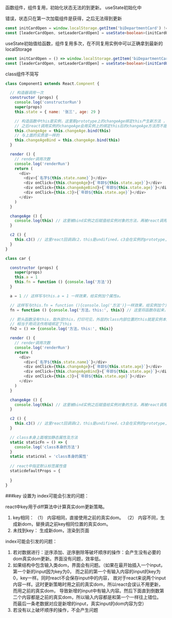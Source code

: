 函数组件，组件复用，初始化状态无法的到更新。 useState初始化中

错误，状态只在第一次加载组件是获得，之后无法得到更新

```ts
const initCardOpen = window.localStorage.getItem('biDepartmentCard') !== 'close' // 只在组件第一个实例时执行
const [leaderCardOpen, setLeaderCardOpen] = useState<boolean>(initCardOpen) // 只能获得上述一个时间点的值
```

useState初始值给函数，组件复用多次，在不同复用实例中可以正确拿到最新的localStorage

```ts
const initCardOpen = () => window.localStorage.getItem('biDepartmentCard') !== 'close' // 只在组件第一个实例时执行
const [leaderCardOpen, setLeaderCardOpen] = useState<boolean>(initCardOpen()) // 每个实例在载入时都会去重新获取新的值
```

class组件不简写

```js
class Component1 extends React.Compnent {

  // 构造器调用一次
  constructor (props) {
    console.log('constructorRun')
    super(props)
    this.state = { name: '张三', age: 29 }

    // 构造函数中this是实例，这里那prototype上的changeAge绑定this产生新方法 ，然后赋值给实例的changeAge
    // 之后react调用实例的changeAge会用实例上的绑定this后的changeAge方法而不是去prototype找changeAge
    this.changeAge = this.changeAge.bind(this)
    // 与上面的实质是一样的
    this.changeAgeBind = this.changeAge.bind(this)
  }

  render () {
    // render调用次数
    console.log('renderRun')
    return (
      <div>
        <div>{`名字${this.state.name}`}</div>
        <div onClick={this.changeAge}>{`年龄${this.state.age}`}</div>
        <div onClick={this.changeAgeBind}>{`年龄${this.state.age}`}</div>
        <div onClick={this.c3}>{`年龄${this.state.age}`}</div>
      </div>
    )
  }

  changeAge () {
    console.log(this) // 这里被bind实例之后赋值给实例对象的方法，再被react调用是有实例的 
  }

  c2 () {
    this.c3() // 这里react回调调c2，this是undifined，c3会在实例的prototype上，this拿不到实例
  }
}
```

```js
class car {

  constructor (props) {
    super(props)
    this.a = 1
    this.fn = function () {console.log('方法')}
  }

  a = 1 // 这样写与this.a = 1 一样效果，给实例加个属性a。

  // 这样写与this.fn = function (){console.log('方法')}一样效果，给实例加个方法fn。
  fn = function () {console.log('方法，this:', this)} // 这里将函数存起来，然后直接调用fn，this是undefined

  // 箭头函数没有this，取外层this，打印可见，外层的class内部位置的this就是实例本身。
  // 相当于用词法作用域绑定了this
  fn2 = () => {console.log('方法，this:', this)}

  render () {
    // render调用次数
    console.log('renderRun')
    return (
      <div>
        <div>{`名字${this.state.name}`}</div>
        <div onClick={this.changeAge}>{`年龄${this.state.age}`}</div>
        <div onClick={this.changeAgeBind}>{`年龄${this.state.age}`}</div>
        <div onClick={this.c3}>{`年龄${this.state.age}`}</div>
      </div>
    )
  }

  changeAge () {
    console.log(this) // 这里被bind实例之后赋值给实例对象的方法，再被react调用是有实例的 
  }

  c2 () {
    this.c3() // 这里react回调调c2，this是undifined，c3会在实例的prototype上，this拿不到实例
  }

  // class本身上面增加静态属性及方法
  static staticFn = () => {
    console.log('class本身的方法')
  }
  static staticVal = 'class本身的属性'
  
  // react中指定默认标签属性值
  staticdefaultProps = {
    
  }
}
```

###key 设置为 index可能会引发的问题：

react中key用于diff算法中计算真实dom更新策略。
1. key相同：
（1） 内容相同，直接使用之前的真实dom。
（2） 内容不同，生成新dom，替换调之前key相同位置的真实dom。
2. 未找到key：
 生成新dom，渲染到页面

index可能会引发的问题：
1. 若对数据进行：逆序添加、逆序删除等破坏顺序的操作：会产生没有必要的dom真实dom更新。界面没有问题，效率低。
2. 如果结构中包含输入类dom，界面会有问题。（如果在最开始插入一个input，第一个新的input因为key为0，
而之前的第一个有输入内容的input的key为0，key一样。同时react不会保存input中的内容，
故对于react来说两个input内容一样。这时更新策略时用之前的真实dom，所以react会误认不用更新，而用之前的真实dom，
导致新增的input中有输入内容。然后下面直到倒数第二个内容都是之前的真实dom，所以输入内容都是和第一个一样往上错位。
而最后一条老数据对应是新增的input，真实input的dom内容为空）
3. 若没有以上破坏顺序的操作，不会产生问题
